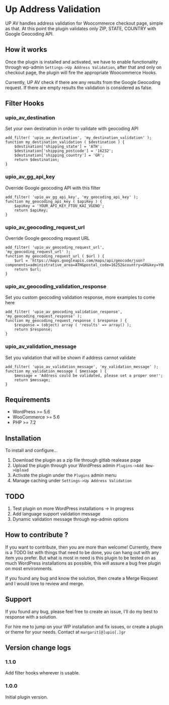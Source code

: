 Up Address Validation
==================
UP AV handles address validation for Woocommerce checkout page, simple as that. At this point the plugin validates only ZIP, STATE, COUNTRY with Google Geocoding API.

How it works
------------------
Once the plugin is installed and activated, we have to enable functionality through wp-admin `Settings->Up Address Validation`,
after that and only on checkout page, the plugin will fire the appropriate Woocommerce Hooks.

Currently, UP AV check if there are any results from the Google Geocoding request. 
If there are empty results the validation is considered as false.

Filter Hooks
------------------
### upio_av_destination
Set your own destination in order to validate with geocoding API

    add_filter( 'upio_av_destination', 'my_destination_validation' );
    function my_destination_validation ( $destination ) {
        $destination['shipping_state'] = 'ATH';
        $destination['shipping_postcode'] = '16232';
        $destination['shipping_country'] = 'GR';
        return $destination;
    }

### upio_av_gg_api_key
Override Google geocoding API with this filter

    add_filter( 'upio_av_gg_api_key', 'my_geocoding_api_key' );
    function my_geocoding_api_key ( $apiKey ) {
        $apiKey = 'YOUR_API_KEY_FTOU_KAI_VGENO';
        return $apiKey;
    }

### upio_av_geocoding_request_url
Override Google geocoding request URL

    add_filter( 'upio_av_geocoding_request_url', 'my_geocoding_request_url' );
    function my_geocoding_request_url ( $url ) {
        $url = 'https://maps.googleapis.com/maps/api/geocode/json?components=administrative_area=ATH&postal_code=16252&country=GR&key=YOUR_API_KEY_FTOU_KAI_VGENO';
        return $url;
    }

### upio_av_geocoding_validation_response
Set you custom geocoding validation response, more examples to come here

    add_filter( 'upio_av_geocoding_validation_response', 'my_geocoding_request_response' );
    function my_geocoding_request_response ( $response ) {
        $response = (object) array ( 'results' => array() );
        return $response;
    }

### upio_av_validation_message
Set you validation that will be shown if address cannot validate

    add_filter( 'upio_av_validation_message', 'my_validation_message' );
    function my_validation_message ( $message ) {
        $message = 'Address could be validated, please set a proper one!';
        return $message;
    }

Requirements
--------------
- WordPress >= 5.6
- WooCommerce >= 5.6
- PHP >= 7.2

Installation
------------
To install and configure...

1. Download the plugin as a zip file through gitlab realease page
2. Upload the plugin through your WordPress admin `Plugins->Add New->Upload`
3. Activate the plugin under the `Plugins` admin menu
4. Manage caching under `Settings->Up Address Validation`

TODO
------------
1. Test plugin on more WordPress installations -> In progress
2. Add language support validation message
3. Dynamic validation message through wp-admin options

How to contribute ?
------------
If you want to contribute, then you are more than welcome!
Currently, there is a TODO list with things that need to be done, you can hang out with any item you prefer.
But what is most in need is this plugin to be tested on as much WordPress installations as possible,
this will assure a bug free plugin on most environments.

If you found any bug and know the solution, then create a Merge Request and I would love to review and merge.

Support
--------------
If you found any bug, please feel free to create an issue, I'll do my best to response with a solution.

For hire me to jump on your WP installation and fix issues, or create a plugin or theme for your needs. Contact at
`margarit[@]upio[.]gr`

Version change logs
--------------
### 1.1.0
Add filter hooks wherever is usable.
### 1.0.0
Initial plugin version.
